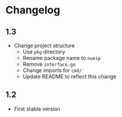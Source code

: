# Changelog

## 1.3

- Change project structure
  - Use `pkg` directory
  - Rename package name to `nueip`
  - Remove `interface.go`
  - Change imports for `cmd/`
  - Update README to reflect this change

## 1.2

- First stable version
